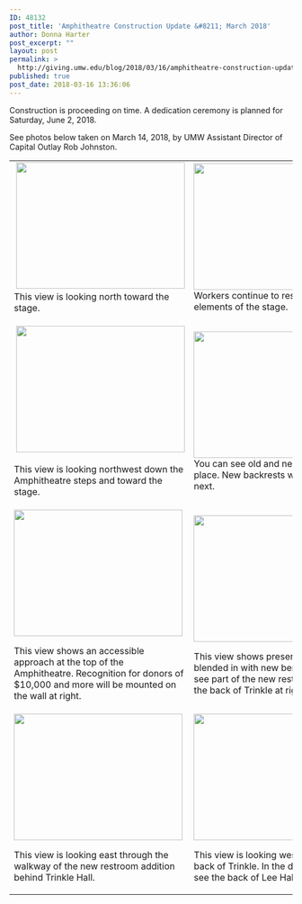 ```yaml
---
ID: 48132
post_title: 'Amphitheatre Construction Update &#8211; March 2018'
author: Donna Harter
post_excerpt: ""
layout: post
permalink: >
  http://giving.umw.edu/blog/2018/03/16/amphitheatre-construction-update-march-2018/
published: true
post_date: 2018-03-16 13:36:06
---
```

Construction is proceeding on time. A dedication ceremony is planned for Saturday, June 2, 2018.

See photos below taken on March 14, 2018, by UMW Assistant Director of Capital Outlay Rob Johnston.
<table width="687">
<tbody>
<tr>
<td> <img class="alignnone size-medium wp-image-48135" src="http://giving.umw.edu/wp-content/uploads/2018/03/IMG_8052-300x225.jpg" alt="" width="300" height="225" />
This view is looking north toward
the stage.</td>
<td><img class="alignnone size-medium wp-image-48136" src="http://giving.umw.edu/wp-content/uploads/2018/03/IMG_8053-300x225.jpg" alt="" width="300" height="225" />
Workers continue to restore the vital
elements of the stage.</td>
</tr>
<tr>
<td>

 <img class="alignnone size-medium wp-image-48141" src="http://giving.umw.edu/wp-content/uploads/2018/03/IMG_8060-300x225.jpg" alt="" width="300" height="225" />

This view is looking northwest down the
Amphitheatre steps and toward the stage.</td>
<td><img class="alignnone size-medium wp-image-48142" src="http://giving.umw.edu/wp-content/uploads/2018/03/IMG_8062-300x225.jpg" alt="" width="300" height="225" />
You can see old and new benches in place.
New backrests will be added next.</td>
</tr>
<tr>
<td>

<img class="alignnone size-medium wp-image-48140" src="http://giving.umw.edu/wp-content/uploads/2018/03/IMG_8058-300x225.jpg" alt="" width="300" height="225" />

This view shows an accessible approach at
the top of the Amphitheatre. Recognition
for donors of $10,000 and more will be
mounted on the wall at right.</td>
<td>

<img class="alignnone size-medium wp-image-48144" src="http://giving.umw.edu/wp-content/uploads/2018/03/IMG_8066-300x225.jpg" alt="" width="300" height="225" />

This view shows preserved benches blended
in with new benches. You can see part of the
new restroom facility on the back of Trinkle
at right.</td>
</tr>
<tr>
<td>

<img class="alignnone size-medium wp-image-48133" src="http://giving.umw.edu/wp-content/uploads/2018/03/IMG_8050-300x225.jpg" alt="" width="300" height="225" />

This view is looking east through the
walkway of the new restroom addition
behind Trinkle Hall.</td>
<td>

<img class="alignnone size-medium wp-image-48138" src="http://giving.umw.edu/wp-content/uploads/2018/03/IMG_8056-300x225.jpg" alt="" width="300" height="225" />

This view is looking west. At left is the back
of Trinkle. In the distance, you can see the
back of Lee Hall.</td>
</tr>
</tbody>
</table>
<br />